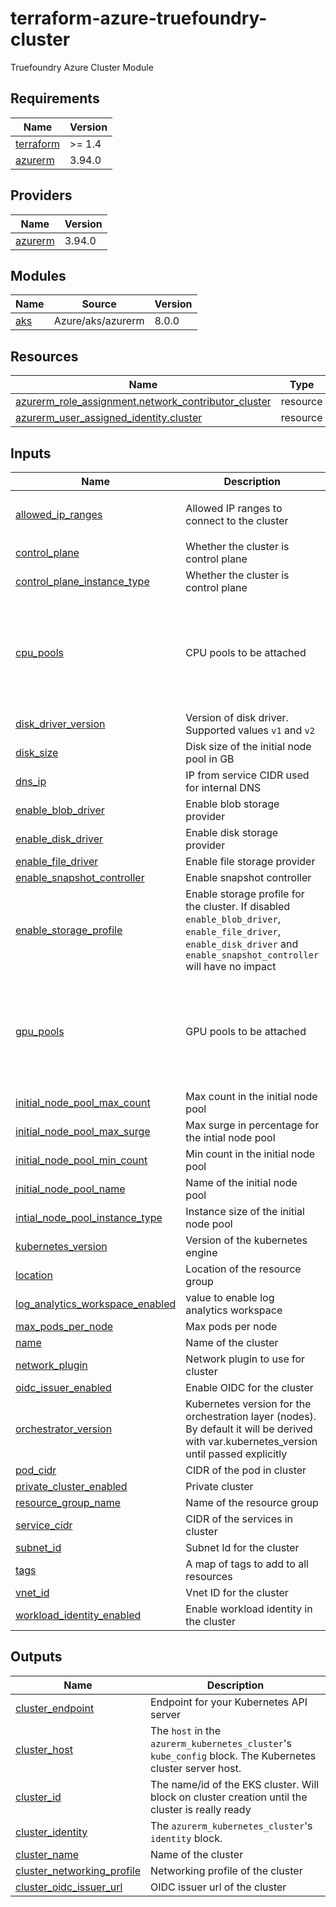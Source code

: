 # terraform-azure-truefoundry-cluster
Truefoundry Azure Cluster Module

<!-- BEGIN_TF_DOCS -->
## Requirements

| Name | Version |
|------|---------|
| <a name="requirement_terraform"></a> [terraform](#requirement\_terraform) | >= 1.4 |
| <a name="requirement_azurerm"></a> [azurerm](#requirement\_azurerm) | 3.94.0 |

## Providers

| Name | Version |
|------|---------|
| <a name="provider_azurerm"></a> [azurerm](#provider\_azurerm) | 3.94.0 |

## Modules

| Name | Source | Version |
|------|--------|---------|
| <a name="module_aks"></a> [aks](#module\_aks) | Azure/aks/azurerm | 8.0.0 |

## Resources

| Name | Type |
|------|------|
| [azurerm_role_assignment.network_contributor_cluster](https://registry.terraform.io/providers/hashicorp/azurerm/3.94.0/docs/resources/role_assignment) | resource |
| [azurerm_user_assigned_identity.cluster](https://registry.terraform.io/providers/hashicorp/azurerm/3.94.0/docs/resources/user_assigned_identity) | resource |

## Inputs

| Name | Description | Type | Default | Required |
|------|-------------|------|---------|:--------:|
| <a name="input_allowed_ip_ranges"></a> [allowed\_ip\_ranges](#input\_allowed\_ip\_ranges) | Allowed IP ranges to connect to the cluster | `list(string)` | <pre>[<br>  "0.0.0.0/0"<br>]</pre> | no |
| <a name="input_control_plane"></a> [control\_plane](#input\_control\_plane) | Whether the cluster is control plane | `bool` | n/a | yes |
| <a name="input_control_plane_instance_type"></a> [control\_plane\_instance\_type](#input\_control\_plane\_instance\_type) | Whether the cluster is control plane | `string` | `"Standard_D2s_v5"` | no |
| <a name="input_cpu_pools"></a> [cpu\_pools](#input\_cpu\_pools) | CPU pools to be attached | <pre>list(object({<br>    name                  = string<br>    instance_type         = string<br>    max_count             = optional(number, 2)<br>    enable_spot_pool      = optional(bool, true)<br>    enable_on_demand_pool = optional(bool, true)<br>  }))</pre> | n/a | yes |
| <a name="input_disk_driver_version"></a> [disk\_driver\_version](#input\_disk\_driver\_version) | Version of disk driver. Supported values `v1` and `v2` | `string` | `"v1"` | no |
| <a name="input_disk_size"></a> [disk\_size](#input\_disk\_size) | Disk size of the initial node pool in GB | `string` | `"100"` | no |
| <a name="input_dns_ip"></a> [dns\_ip](#input\_dns\_ip) | IP from service CIDR used for internal DNS | `string` | `"10.255.0.10"` | no |
| <a name="input_enable_blob_driver"></a> [enable\_blob\_driver](#input\_enable\_blob\_driver) | Enable blob storage provider | `bool` | `true` | no |
| <a name="input_enable_disk_driver"></a> [enable\_disk\_driver](#input\_enable\_disk\_driver) | Enable disk storage provider | `bool` | `true` | no |
| <a name="input_enable_file_driver"></a> [enable\_file\_driver](#input\_enable\_file\_driver) | Enable file storage provider | `bool` | `true` | no |
| <a name="input_enable_snapshot_controller"></a> [enable\_snapshot\_controller](#input\_enable\_snapshot\_controller) | Enable snapshot controller | `bool` | `true` | no |
| <a name="input_enable_storage_profile"></a> [enable\_storage\_profile](#input\_enable\_storage\_profile) | Enable storage profile for the cluster. If disabled `enable_blob_driver`, `enable_file_driver`, `enable_disk_driver` and `enable_snapshot_controller` will have no impact | `bool` | `true` | no |
| <a name="input_gpu_pools"></a> [gpu\_pools](#input\_gpu\_pools) | GPU pools to be attached | <pre>list(object({<br>    name                  = string<br>    instance_type         = string<br>    max_count             = optional(number, 2)<br>    enable_spot_pool      = optional(bool, true)<br>    enable_on_demand_pool = optional(bool, true)<br>  }))</pre> | n/a | yes |
| <a name="input_initial_node_pool_max_count"></a> [initial\_node\_pool\_max\_count](#input\_initial\_node\_pool\_max\_count) | Max count in the initial node pool | `number` | `2` | no |
| <a name="input_initial_node_pool_max_surge"></a> [initial\_node\_pool\_max\_surge](#input\_initial\_node\_pool\_max\_surge) | Max surge in percentage for the intial node pool | `string` | `"10"` | no |
| <a name="input_initial_node_pool_min_count"></a> [initial\_node\_pool\_min\_count](#input\_initial\_node\_pool\_min\_count) | Min count in the initial node pool | `number` | `1` | no |
| <a name="input_initial_node_pool_name"></a> [initial\_node\_pool\_name](#input\_initial\_node\_pool\_name) | Name of the initial node pool | `string` | `"initial"` | no |
| <a name="input_intial_node_pool_instance_type"></a> [intial\_node\_pool\_instance\_type](#input\_intial\_node\_pool\_instance\_type) | Instance size of the initial node pool | `string` | `"Standard_D2s_v5"` | no |
| <a name="input_kubernetes_version"></a> [kubernetes\_version](#input\_kubernetes\_version) | Version of the kubernetes engine | `string` | `"1.28"` | no |
| <a name="input_location"></a> [location](#input\_location) | Location of the resource group | `string` | n/a | yes |
| <a name="input_log_analytics_workspace_enabled"></a> [log\_analytics\_workspace\_enabled](#input\_log\_analytics\_workspace\_enabled) | value to enable log analytics workspace | `bool` | `true` | no |
| <a name="input_max_pods_per_node"></a> [max\_pods\_per\_node](#input\_max\_pods\_per\_node) | Max pods per node | `number` | `32` | no |
| <a name="input_name"></a> [name](#input\_name) | Name of the cluster | `string` | n/a | yes |
| <a name="input_network_plugin"></a> [network\_plugin](#input\_network\_plugin) | Network plugin to use for cluster | `string` | `"kubenet"` | no |
| <a name="input_oidc_issuer_enabled"></a> [oidc\_issuer\_enabled](#input\_oidc\_issuer\_enabled) | Enable OIDC for the cluster | `bool` | `true` | no |
| <a name="input_orchestrator_version"></a> [orchestrator\_version](#input\_orchestrator\_version) | Kubernetes version for the orchestration layer (nodes). By default it will be derived with var.kubernetes\_version until passed explicitly | `string` | `"1.28"` | no |
| <a name="input_pod_cidr"></a> [pod\_cidr](#input\_pod\_cidr) | CIDR of the pod in cluster | `string` | `"10.244.0.0/16"` | no |
| <a name="input_private_cluster_enabled"></a> [private\_cluster\_enabled](#input\_private\_cluster\_enabled) | Private cluster | `bool` | `false` | no |
| <a name="input_resource_group_name"></a> [resource\_group\_name](#input\_resource\_group\_name) | Name of the resource group | `string` | n/a | yes |
| <a name="input_service_cidr"></a> [service\_cidr](#input\_service\_cidr) | CIDR of the services in cluster | `string` | `"10.255.0.0/16"` | no |
| <a name="input_subnet_id"></a> [subnet\_id](#input\_subnet\_id) | Subnet Id for the cluster | `string` | n/a | yes |
| <a name="input_tags"></a> [tags](#input\_tags) | A map of tags to add to all resources | `map(string)` | `{}` | no |
| <a name="input_vnet_id"></a> [vnet\_id](#input\_vnet\_id) | Vnet ID for the cluster | `string` | n/a | yes |
| <a name="input_workload_identity_enabled"></a> [workload\_identity\_enabled](#input\_workload\_identity\_enabled) | Enable workload identity in the cluster | `bool` | `true` | no |

## Outputs

| Name | Description |
|------|-------------|
| <a name="output_cluster_endpoint"></a> [cluster\_endpoint](#output\_cluster\_endpoint) | Endpoint for your Kubernetes API server |
| <a name="output_cluster_host"></a> [cluster\_host](#output\_cluster\_host) | The `host` in the `azurerm_kubernetes_cluster`'s `kube_config` block. The Kubernetes cluster server host. |
| <a name="output_cluster_id"></a> [cluster\_id](#output\_cluster\_id) | The name/id of the EKS cluster. Will block on cluster creation until the cluster is really ready |
| <a name="output_cluster_identity"></a> [cluster\_identity](#output\_cluster\_identity) | The `azurerm_kubernetes_cluster`'s `identity` block. |
| <a name="output_cluster_name"></a> [cluster\_name](#output\_cluster\_name) | Name of the cluster |
| <a name="output_cluster_networking_profile"></a> [cluster\_networking\_profile](#output\_cluster\_networking\_profile) | Networking profile of the cluster |
| <a name="output_cluster_oidc_issuer_url"></a> [cluster\_oidc\_issuer\_url](#output\_cluster\_oidc\_issuer\_url) | OIDC issuer url of the cluster |
<!-- END_TF_DOCS -->